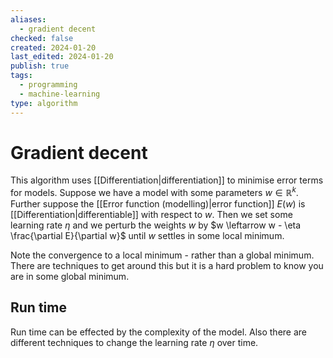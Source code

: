```yaml
---
aliases:
  - gradient decent
checked: false
created: 2024-01-20
last_edited: 2024-01-20
publish: true
tags:
  - programming
  - machine-learning
type: algorithm
---
```

# Gradient decent

This algorithm uses [[Differentiation|differentiation]] to minimise error terms for models. Suppose we have a model with some parameters $w \in \mathbb{R}^k$. Further suppose the [[Error function (modelling)|error function]] $E(w)$ is [[Differentiation|differentiable]] with respect to $w$. Then we set some learning rate $\eta$ and we perturb the weights $w$ by $w \leftarrow w - \eta \frac{\partial E}{\partial w}$ until $w$ settles in some local minimum.

Note the convergence to a local minimum - rather than a global minimum. There are techniques to get around this but it is a hard problem to know you are in some global minimum.

## Run time

Run time can be effected by the complexity of the model. Also there are different techniques to change the learning rate $\eta$ over time.



